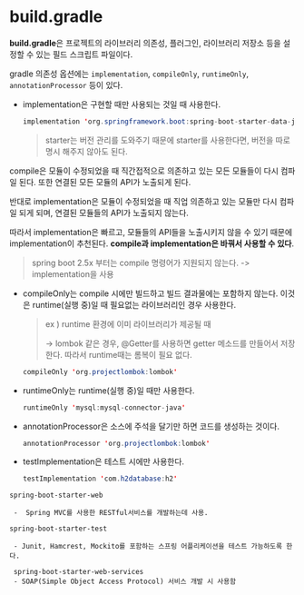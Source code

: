 # build.gradle



**build.gradle**은 프로젝트의 라이브러리 의존성, 플러그인, 라이브러리 저장소 등을 설정할 수 있는 필드 스크립트 파일이다.



gradle 의존성 옵션에는 `implementation`, `compileOnly`, `runtimeOnly`, `annotationProcessor` 등이 있다. 

+ implementation은 구현할 때만 사용되는 것일 때 사용한다.

  ```java
  implementation 'org.springframework.boot:spring-boot-starter-data-jpa'
  ```

  > starter는 버전 관리를 도와주기 때문에 starter를 사용한다면, 버전을 따로 명시 해주지 않아도 된다.

compile은 모듈이 수정되었을 때 직간접적으로 의존하고 있는 모든 모듈들이 다시 컴파일 된다. 또한 연결된 모든 모듈의 API가 노출되게 된다.

반대로 implementation은 모듈이 수정되었을 때 직업 의존하고 있는 모듈만 다시 컴파일 되게 되며, 연결된 모듈들의 API가 노출되지 않는다.

따라서 implementation은 빠르고, 모듈들의 API들을 노출시키지 않을 수 있기 때문에 implementation이 추천된다. **compile과 implementation은 바꿔서 사용할 수 있다**.
> spring boot 2.5x 부터는 compile 명령어가 지원되지 않는다. -> implementation을 사용


+ compileOnly는 compile 시에만 빌드하고 빌드 결과물에는 포함하지 않는다. 이것은 runtime(실행 중)일 때 필요없는 라이브러리인 경우 사용한다.

  > ex ) runtime 환경에 이미 라이브러리가 제공될 때
  >
  > -> lombok 같은 경우, @Getter를 사용하면 getter 메소드를 만들어서 저장한다. 따라서 runtime때는 롬복이 필요 없다.

  ```java
  compileOnly 'org.projectlombok:lombok'
  ```

+ runtimeOnly는 runtime(실행 중)일 때만 사용한다.

  ```java
  runtimeOnly 'mysql:mysql-connector-java'
  ```

+ annotationProcessor은 소스에 주석을 달기만 하면 코드를 생성하는 것이다.

  ```java
  annotationProcessor 'org.projectlombok:lombok'
  ```

+ testImplementation은 테스트 시에만 사용한다.

  ```java
  testImplementation 'com.h2database:h2'
  ```

  

```
spring-boot-starter-web

 -  Spring MVC를 사용한 RESTful서비스를 개발하는데 사용.
 
spring-boot-starter-test

 - Junit, Hamcrest, Mockito를 포함하는 스프링 어플리케이션을 테스트 가능하도록 한다.
 
 spring-boot-starter-web-services
 - SOAP(Simple Object Access Protocol) 서비스 개발 시 사용함
```


